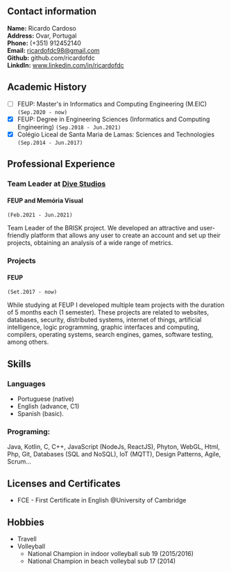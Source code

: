 <!-- # My *Curriculum Vitae* -->

## Contact information

**Name:** Ricardo Cardoso  
**Address:** Ovar, Portugal  
**Phone:** (+351) 912452140  
**Email:** ricardofdc98@gmail.com  
**Github:** github.com/ricardofdc  
**LinkdIn:** www.linkedin.com/in/ricardofdc


## Academic History

- [ ] FEUP: Master's in Informatics and Computing Engineering (M.EIC) `(Sep.2020 - now)`
- [x] FEUP: Degree in Engineering Sciences (Informatics and Computing Engineering) `(Sep.2018 - Jun.2021)`
- [x] Colégio Liceal de Santa Maria de Lamas: Sciences and Technologies `(Sep.2014 - Jun.2017)`

## Professional Experience

### Team Leader at [Dive Studios](https://www.divestudios.pt) 
#### FEUP and Memória Visual
`(Feb.2021 - Jun.2021)`

Team Leader of the BRISK project.
We developed an attractive and user-friendly platform that allows any user to create an account and set up their projects, obtaining an analysis of a wide range of metrics.

### Projects
#### FEUP
`(Set.2017 - now)`

While studying at FEUP I developed multiple team projects with the duration of 5 months each (1 semester). These projects are related to websites, databases, security, distributed systems, internet of things, artificial intelligence, logic programming, graphic interfaces and computing, compilers, operating systems, search engines, games, software testing, among others.

## Skills

### Languages

   - Portuguese (native)
   - English (advance, C1) 
   - Spanish (basic).

### Programing: 

Java, Kotlin, C, C++, JavaScript (NodeJs, ReactJS), Phyton, WebGL, Html, Php, Git, Databases (SQL and NoSQL), IoT (MQTT), Design Patterns, Agile, Scrum...  
                


## Licenses and Certificates

- FCE - First Certificate in English @University of Cambridge


## Hobbies

- Travell
- Volleyball
    - National Champion in indoor volleyball sub 19 (2015/2016)
    - National Champion in beach volleybal sub 17 (2014)



